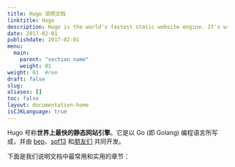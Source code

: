 ```yaml
---
title: Hugo 说明文档
linktitle: Hugo
description: Hugo is the world's fastest static website engine. It's written in Go (aka Golang) and developed by bep, spf13 and friends.
date: 2017-02-01
publishdate: 2017-02-01
menu:
  main:
    parent: "section name"
    weight: 01
weight: 01	#rem
draft: false
slug:
aliases: []
toc: false
layout: documentation-home
isCJKLanguage: true
---
```

Hugo 号称**世界上最快的静态网站引擎**。它是以 Go (即 Golang) 编程语言所写成，并由 [bep](https://github.com/bep)、[spf13](https://github.com/spf13) 和[朋友们](https://github.com/gohugoio/hugo/graphs/contributors) 共同开发。

下面是我们说明文档中最常用和实用的章节：
